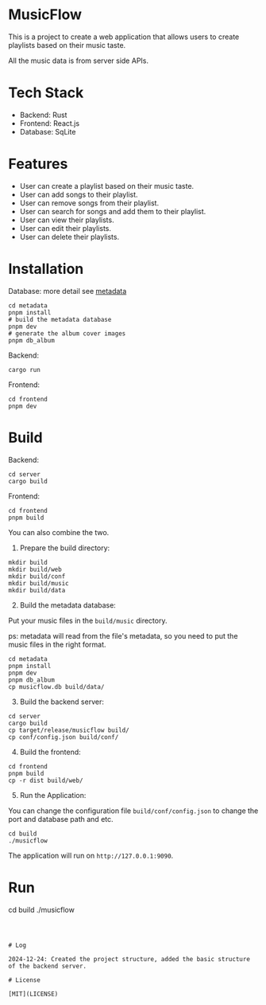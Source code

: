 # MusicFlow

This is a project to create a web application that allows users to create playlists based on their music taste.

All the music data is from server side APIs.

# Tech Stack

- Backend: Rust
- Frontend: React.js
- Database: SqLite

# Features

- User can create a playlist based on their music taste.
- User can add songs to their playlist.
- User can remove songs from their playlist.
- User can search for songs and add them to their playlist.
- User can view their playlists.
- User can edit their playlists.
- User can delete their playlists.

# Installation

Database: more detail see [metadata](metadata/README.md)

```shell
cd metadata
pnpm install
# build the metadata database
pnpm dev
# generate the album cover images
pnpm db_album
```

Backend:

```shell
cargo run
```

Frontend:

```shell
cd frontend
pnpm dev
```

# Build

Backend:

```shell
cd server
cargo build
```

Frontend:

```shell
cd frontend
pnpm build
```

You can also combine the two.

1. Prepare the build directory:

```shell
mkdir build
mkdir build/web
mkdir build/conf
mkdir build/music
mkdir build/data
```

2. Build the metadata database:

Put your music files in the `build/music` directory.

ps: metadata will read from the file's metadata, so you need to put the music files in the right format.

```shell
cd metadata
pnpm install
pnpm dev
pnpm db_album
cp musicflow.db build/data/
```

3. Build the backend server:

```shell
cd server
cargo build
cp target/release/musicflow build/
cp conf/config.json build/conf/
```

4. Build the frontend:

```shell
cd frontend
pnpm build
cp -r dist build/web/
```

5. Run the Application:

You can change the configuration file `build/conf/config.json` to change the port and database path and etc.

```shell
cd build
./musicflow
```

The application will run on `http://127.0.0.1:9090`.

# Run
cd build
./musicflow
```



# Log

2024-12-24: Created the project structure, added the basic structure of the backend server.

# License

[MIT](LICENSE)